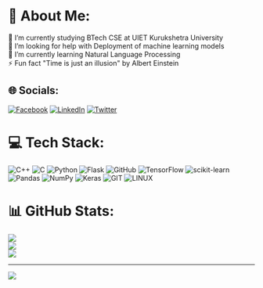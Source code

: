 # 💫 About Me:
🔭 I’m currently studying BTech CSE at UIET Kurukshetra University<br>🤝 I’m looking for help with Deployment of machine learning models<br>🌱 I’m currently learning Natural Language Processing<br>⚡ Fun fact "Time is just an illusion" by Albert Einstein


## 🌐 Socials:
[![Facebook](https://img.shields.io/badge/Facebook-%231877F2.svg?logo=Facebook&logoColor=white)](https://facebook.com/lakshayd760) [![LinkedIn](https://img.shields.io/badge/LinkedIn-%230077B5.svg?logo=linkedin&logoColor=white)](https://linkedin.com/in/lakshaydhiman) [![Twitter](https://img.shields.io/badge/Twitter-%231DA1F2.svg?logo=Twitter&logoColor=white)](https://twitter.com/lakshayd760) 

# 💻 Tech Stack:
![C++](https://img.shields.io/badge/c++-%2300599C.svg?style=for-the-badge&logo=c%2B%2B&logoColor=white) ![C](https://img.shields.io/badge/c-%2300599C.svg?style=for-the-badge&logo=c&logoColor=white) ![Python](https://img.shields.io/badge/python-3670A0?style=for-the-badge&logo=python&logoColor=ffdd54) ![Flask](https://img.shields.io/badge/flask-%23000.svg?style=for-the-badge&logo=flask&logoColor=white) ![GitHub](https://img.shields.io/badge/GitHub-%23121011.svg?style=for-the-badge&logo=github&logoColor=white) ![TensorFlow](https://img.shields.io/badge/TensorFlow-%23FF6F00.svg?style=for-the-badge&logo=TensorFlow&logoColor=white) ![scikit-learn](https://img.shields.io/badge/scikit--learn-%23F7931E.svg?style=for-the-badge&logo=scikit-learn&logoColor=white) ![Pandas](https://img.shields.io/badge/pandas-%23150458.svg?style=for-the-badge&logo=pandas&logoColor=white) ![NumPy](https://img.shields.io/badge/numpy-%23013243.svg?style=for-the-badge&logo=numpy&logoColor=white) ![Keras](https://img.shields.io/badge/Keras-%23D00000.svg?style=for-the-badge&logo=Keras&logoColor=white) ![GIT](https://img.shields.io/badge/Git-fc6d26?style=for-the-badge&logo=git&logoColor=white) ![LINUX](https://img.shields.io/badge/Linux-FCC624?style=for-the-badge&logo=linux&logoColor=black)
# 📊 GitHub Stats:
![](https://github-readme-stats.vercel.app/api?username=lakshayd760&theme=dark&hide_border=true&include_all_commits=true&count_private=true)<br/>
![](https://github-readme-streak-stats.herokuapp.com/?user=lakshayd760&theme=dark&hide_border=true)<br/>
![](https://github-readme-stats.vercel.app/api/top-langs/?username=lakshayd760&theme=dark&hide_border=true&include_all_commits=true&count_private=true&layout=compact)

---
[![](https://visitcount.itsvg.in/api?id=lakshayd760&icon=0&color=0)](https://visitcount.itsvg.in)

<!-- Proudly created with GPRM ( https://gprm.itsvg.in ) -->
